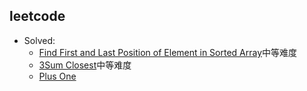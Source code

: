 ## leetcode

- Solved:
  - [Find First and Last Position of Element in Sorted Array](https://leetcode.com/problems/find-first-and-last-position-of-element-in-sorted-array/submissions/)中等难度
  - [3Sum Closest](https://leetcode.com/problems/3sum-closest/)中等难度
  - [Plus One](https://leetcode.com/problems/plus-one/)
